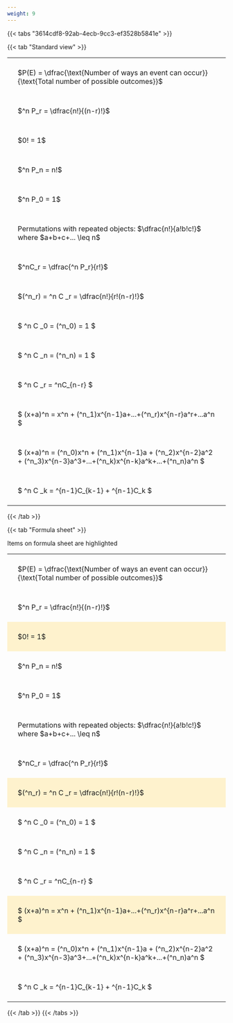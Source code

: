 ```yaml
---
weight: 9
---
```


{{< tabs "3614cdf8-92ab-4ecb-9cc3-ef3528b5841e" >}}

{{< tab "Standard view" >}}

<style type="text/css">
#T_2632f th.col_heading {
  text-align: left;
  font-size: 1em;
}
#T_2632f td {
  text-align: left;
  font-size: 1em;
  padding: 1.5em;
}
</style>
<table id="T_2632f">
  <thead>
  </thead>
  <tbody>
    <tr>
      <td id="T_2632f_row0_col0" class="data row0 col0" >$P(E) = \dfrac{\text{Number of ways an event can occur}}{\text{Total number of possible outcomes}}$</td>
    </tr>
    <tr>
      <td id="T_2632f_row1_col0" class="data row1 col0" >$^n P_r = \dfrac{n!}{(n-r)!}$</td>
    </tr>
    <tr>
      <td id="T_2632f_row2_col0" class="data row2 col0" >$0! = 1$</td>
    </tr>
    <tr>
      <td id="T_2632f_row3_col0" class="data row3 col0" >$^n P_n = n!$</td>
    </tr>
    <tr>
      <td id="T_2632f_row4_col0" class="data row4 col0" >$^n P_0 = 1$</td>
    </tr>
    <tr>
      <td id="T_2632f_row5_col0" class="data row5 col0" >Permutations with repeated objects: $\dfrac{n!}{a!b!c!}$ where $a+b+c+... \leq n$</td>
    </tr>
    <tr>
      <td id="T_2632f_row6_col0" class="data row6 col0" >$^nC_r = \dfrac{^n P_r}{r!}$</td>
    </tr>
    <tr>
      <td id="T_2632f_row7_col0" class="data row7 col0" >$(^n_r) = ^n C _r = \dfrac{n!}{r!(n-r)!}$</td>
    </tr>
    <tr>
      <td id="T_2632f_row8_col0" class="data row8 col0" >$ ^n C _0 = (^n_0) = 1 $</td>
    </tr>
    <tr>
      <td id="T_2632f_row9_col0" class="data row9 col0" >$ ^n C _n = (^n_n) = 1 $</td>
    </tr>
    <tr>
      <td id="T_2632f_row10_col0" class="data row10 col0" >$ ^n C _r = ^nC_{n-r} $</td>
    </tr>
    <tr>
      <td id="T_2632f_row11_col0" class="data row11 col0" >$ (x+a)^n = x^n + (^n_1)x^{n-1}a+...+(^n_r)x^{n-r}a^r+...a^n    $</td>
    </tr>
    <tr>
      <td id="T_2632f_row12_col0" class="data row12 col0" >$ (x+a)^n = (^n_0)x^n + (^n_1)x^{n-1}a + (^n_2)x^{n-2}a^2 + (^n_3)x^{n-3}a^3+...+(^n_k)x^{n-k}a^k+...+(^n_n)a^n $</td>
    </tr>
    <tr>
      <td id="T_2632f_row13_col0" class="data row13 col0" >$ ^n C _k = ^{n-1}C_{k-1} + ^{n-1}C_k $</td>
    </tr>
  </tbody>
</table>
{{< /tab >}}

{{< tab "Formula sheet" >}}

Items on formula sheet are highlighted 
<br>
<style type="text/css">
#T_d2ea4 th.col_heading {
  text-align: left;
  font-size: 1em;
}
#T_d2ea4 td {
  text-align: left;
  font-size: 1em;
  padding: 1.5em;
}
#T_d2ea4_row0_col0, #T_d2ea4_row1_col0, #T_d2ea4_row3_col0, #T_d2ea4_row4_col0, #T_d2ea4_row5_col0, #T_d2ea4_row6_col0, #T_d2ea4_row8_col0, #T_d2ea4_row9_col0, #T_d2ea4_row10_col0, #T_d2ea4_row12_col0, #T_d2ea4_row13_col0 {
  background-color: rgba(0,0,0,0);
}
#T_d2ea4_row2_col0, #T_d2ea4_row7_col0, #T_d2ea4_row11_col0 {
  background-color: rgba(255,194,10, 0.2);
}
</style>
<table id="T_d2ea4">
  <thead>
  </thead>
  <tbody>
    <tr>
      <td id="T_d2ea4_row0_col0" class="data row0 col0" >$P(E) = \dfrac{\text{Number of ways an event can occur}}{\text{Total number of possible outcomes}}$</td>
    </tr>
    <tr>
      <td id="T_d2ea4_row1_col0" class="data row1 col0" >$^n P_r = \dfrac{n!}{(n-r)!}$</td>
    </tr>
    <tr>
      <td id="T_d2ea4_row2_col0" class="data row2 col0" >$0! = 1$</td>
    </tr>
    <tr>
      <td id="T_d2ea4_row3_col0" class="data row3 col0" >$^n P_n = n!$</td>
    </tr>
    <tr>
      <td id="T_d2ea4_row4_col0" class="data row4 col0" >$^n P_0 = 1$</td>
    </tr>
    <tr>
      <td id="T_d2ea4_row5_col0" class="data row5 col0" >Permutations with repeated objects: $\dfrac{n!}{a!b!c!}$ where $a+b+c+... \leq n$</td>
    </tr>
    <tr>
      <td id="T_d2ea4_row6_col0" class="data row6 col0" >$^nC_r = \dfrac{^n P_r}{r!}$</td>
    </tr>
    <tr>
      <td id="T_d2ea4_row7_col0" class="data row7 col0" >$(^n_r) = ^n C _r = \dfrac{n!}{r!(n-r)!}$</td>
    </tr>
    <tr>
      <td id="T_d2ea4_row8_col0" class="data row8 col0" >$ ^n C _0 = (^n_0) = 1 $</td>
    </tr>
    <tr>
      <td id="T_d2ea4_row9_col0" class="data row9 col0" >$ ^n C _n = (^n_n) = 1 $</td>
    </tr>
    <tr>
      <td id="T_d2ea4_row10_col0" class="data row10 col0" >$ ^n C _r = ^nC_{n-r} $</td>
    </tr>
    <tr>
      <td id="T_d2ea4_row11_col0" class="data row11 col0" >$ (x+a)^n = x^n + (^n_1)x^{n-1}a+...+(^n_r)x^{n-r}a^r+...a^n    $</td>
    </tr>
    <tr>
      <td id="T_d2ea4_row12_col0" class="data row12 col0" >$ (x+a)^n = (^n_0)x^n + (^n_1)x^{n-1}a + (^n_2)x^{n-2}a^2 + (^n_3)x^{n-3}a^3+...+(^n_k)x^{n-k}a^k+...+(^n_n)a^n $</td>
    </tr>
    <tr>
      <td id="T_d2ea4_row13_col0" class="data row13 col0" >$ ^n C _k = ^{n-1}C_{k-1} + ^{n-1}C_k $</td>
    </tr>
  </tbody>
</table>
{{< /tab >}}
{{< /tabs >}}